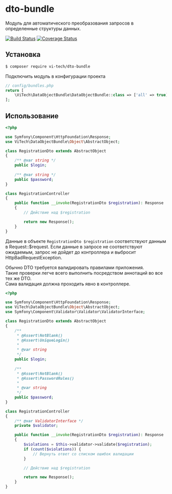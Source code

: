 # dto-bundle
Модуль для автоматического преобразования запросов в определенные структуры данных.


[![Build Status](https://travis-ci.org/vseinstrumentiru/dto-bundle.svg?branch=master)](https://travis-ci.org/github/vseinstrumentiru/dto-bundle)
[![Coverage Status](https://coveralls.io/repos/github/vseinstrumentiru/dto-bundle/badge.svg?branch=master)](https://coveralls.io/github/vseinstrumentiru/dto-bundle?branch=master)

## Установка

```bash
$ composer require vi-tech/dto-bundle
```

Подключить модуль в конфигурации проекта

```php
// config/bundles.php
return [
    \ViTech\DataObjectBundle\DataObjectBundle::class => ['all' => true],
];
```

## Использование

```php
<?php

use Symfony\Component\HttpFoundation\Response;
use ViTech\DataObjectBundle\Object\AbstractObject;

class RegistrationDto extends AbstractObject
{
    /** @var string */
    public $login;
    
    /** @var string */
    public $password;
}

class RegistrationController
{
    public function __invoke(RegistrationDto $registration): Response
    {
        // Действие над $registration

        return new Response();
    }
}

```

Данные в объекте `RegistrationDto $registration` соответствуют данным в Request::$request.
Если данные в запросе не соответствуют ожидаемым, запрос не дойдет до контроллера и выбросит HttpBadRequestException.  

Обычно DTO требуется валидировать правилами приложения.  
Такие проверки легче всего выполнить посредством аннотаций во все тех же DTO.  
Сама валидация должна проходить явно в контроллере.

```php
<?php

use Symfony\Component\HttpFoundation\Response;
use ViTech\DataObjectBundle\Object\AbstractObject;
use Symfony\Component\Validator\Validator\ValidatorInterface;

class RegistrationDto extends AbstractObject
{
    /**
     * @Assert\NotBlank()
     * @Assert\UniqueLogin()
     *
     * @var string
     */
    public $login;
    
    /**
     * @Assert\NotBlank()
     * @Assert\PasswordRules()
     *
     * @var string
     */
    public $password;
}

class RegistrationController
{
    /** @var ValidatorInterface */
    private $validator;

    public function __invoke(RegistrationDto $registration): Response
    {
        $violations = $this->validator->validate($registration);
        if (count($violations)) {
            // Вернуть ответ со списком ошибок валидации
        }

        // Действие над $registration

        return new Response();
    }
}

```
